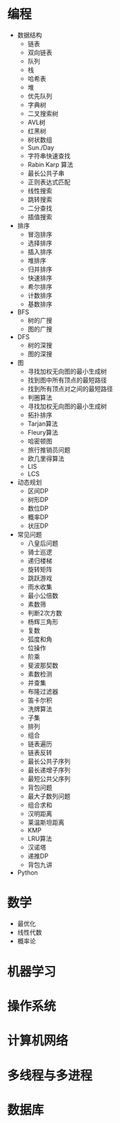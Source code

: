 # 编程
- 数据结构
    - 链表
    - 双向链表
    - 队列
    - 栈
    - 哈希表
    - 堆
    - 优先队列
    - 字典树
    - 二叉搜索树
    - AVL树
    - 红黑树
    - 树状数组
    - Sun./Day    
    - 字符串快速查找    
    - Rabin Karp 算法    
    - 最长公共子串    
    - 正则表达式匹配    
    - 线性搜索    
    - 跳转搜索    
    - 二分查找    
    - 插值搜索    
- 排序
    - 冒泡排序    
    - 选择排序    
    - 插入排序    
    - 堆排序    
    - 归并排序    
    - 快速排序    
    - 希尔排序    
    - 计数排序    
    - 基数排序      
- BFS
    - 树的广搜   
    - 图的广搜   
- DFS
    - 树的深搜    
    - 图的深搜   
- 图 
    - 寻找加权无向图的最小生成树    
    - 找到图中所有顶点的最短路径    
    - 找到所有顶点对之间的最短路径    
    - 判圈算法    
    - 寻找加权无向图的最小生成树    
    - 拓扑排序    
    - Tarjan算法    
    - Fleury算法    
    - 哈密顿图    
    - 旅行推销员问题    
    - 欧几里得算法    
    - LIS
    - LCS
- 动态规划
    - 区间DP
    - 树形DP
    - 数位DP
    - 概率DP
    - 状压DP
- 常见问题
    - 八皇后问题    
    - 骑士巡逻    
    - 递归楼梯    
    - 旋转矩阵    
    - 跳跃游戏    
    - 雨水收集  
    - 最小公倍数    
    - 素数筛    
    - 判断2次方数    
    - 杨辉三角形    
    - 复数    
    - 弧度和角    
    - 位操作    
    - 阶乘    
    - 斐波那契数    
    - 素数检测   
    - 并查集
    - 布隆过滤器
    - 笛卡尔积
    - 洗牌算法    
    - 子集    
    - 排列    
    - 组合    
    - 链表遍历    
    - 链表反转  
    - 最长公共子序列    
    - 最长递增子序列    
    - 最短公共父序列
    - 背包问题    
    - 最大子数列问题    
    - 组合求和    
    - 汉明距离    
    - 莱温斯坦距离    
    - KMP   
    - LRU算法    
    - 汉诺塔    
    - 递推DP    
    - 背包九讲
- Python
# 数学
- 最优化
- 线性代数
- 概率论
# 机器学习

# 操作系统

# 计算机网络

# 多线程与多进程

# 数据库